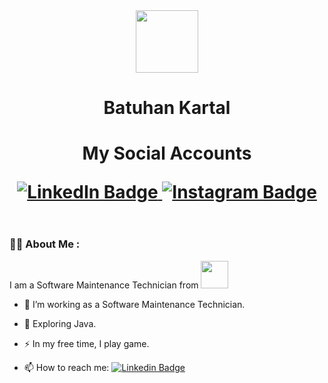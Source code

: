 <div id="header" align="center">
  <img src="https://media.giphy.com/media/M9gbBd9nbDrOTu1Mqx/giphy.gif" width="100"/>
  <h1 align="center">
    Batuhan Kartal
  <h1>
  <p>
    My Social Accounts
  </p>
  <a href="https://www.linkedin.com/in/batuhankartal/">
    <img src="https://img.shields.io/badge/LinkedIn-blue?style=for-the-badge&logo=linkedin&logoColor=white" alt="LinkedIn Badge"/>
  </a>
  <a href="https://www.instagram.com/batuhankrtal">
    <img src="https://img.shields.io/badge/Instagram-E4405F?style=for-the-badge&logo=instagram&logoColor=white" alt="Instagram Badge"/>
  </a>
  <p>
      <img src="https://komarev.com/ghpvc/?username=batuhankar&style=flat-square&color=blue" alt=""/> 
  </p>
 </div>

### :man_technologist: About Me :

I am a Software Maintenance Technician from  <img src="https://statics.vestel.com.tr/contents/images/archive/vestel-kirmizi-logo-buyuk1(1).png" width="44">

- :telescope: I’m working as a Software Maintenance Technician.

- :seedling: Exploring Java.

- :zap: In my free time, I play game.

- :mailbox: How to reach me: [![Linkedin Badge](https://img.shields.io/badge/-BatuhanKartal-blue?style=flat&logo=Linkedin&logoColor=white)](https://www.linkedin.com/in/batuhankartal/)
